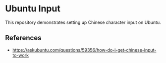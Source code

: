 # Ubuntu Input

This repository demonstrates setting up Chinese character input on Ubuntu.

## References
- https://askubuntu.com/questions/59356/how-do-i-get-chinese-input-to-work
